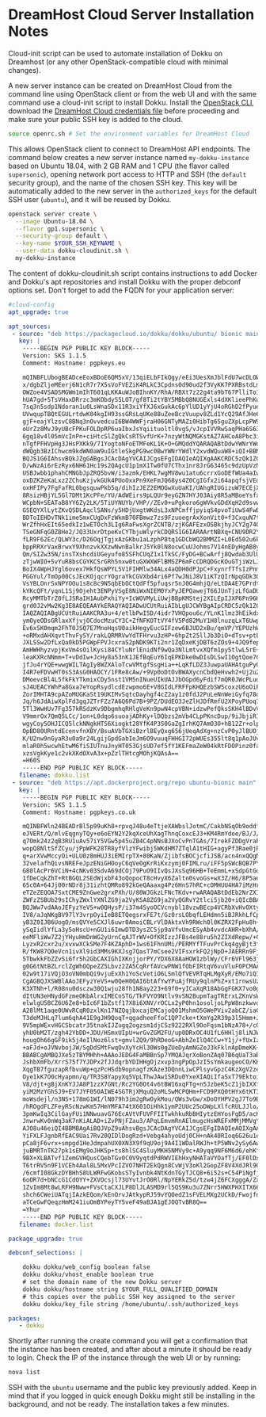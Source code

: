 # DreamHost Cloud Server Installation Notes

Cloud-init script can be used to automate installation of Dokku on
Dreamhost (or any other OpenStack-compatible cloud with minimal
changes).

A new server instance can be created on DreamHost Cloud from the command line
using OpenStack client or from the web UI and with the same command
use a cloud-init script to install Dokku. Install the [OpenStack
CLI](https://help.dreamhost.com/hc/en-us/articles/216185658-How-to-Install-the-OpenStack-command-line-clients),
download the [DreamHost Cloud credentials
file](https://iad2.dreamcompute.com/project/access_and_security/api_access/openrc/)
before proceeding and make sure your public SSH key is added to the
cloud.

```sh
source openrc.sh # Set the environment variables for DreamHost Cloud
```

This allows OpenStack client to connect to DreamHost API endpoints.
The command below creates a new server instance named `my-dokku-instance`
based on Ubuntu 18.04, with 2 GB RAM and 1 CPU (the flavor called
`supersonic`), opening network port access to HTTP and SSH (the
`default` security group), and the name of the chosen SSH key. This
key will be automatically added to the new server in the
`authorized_keys` for the default SSH user (`ubuntu`), and it will
be reused by Dokku.

```sh
openstack server create \
  --image Ubuntu-18.04 \
  --flavor gp1.supersonic \
  --security-group default \
  --key-name $YOUR_SSH_KEYNAME \
  --user-data dokku-cloudinit.sh \
  my-dokku-instance
```

The content of dokku-cloudinit.sh script contains instructions to add
Docker and Dokku's apt repositories and install Dokku with the proper
debconf options set. Don't forget to add the FQDN for your application
server:

```yaml
#cloud-config
apt_upgrade: true

apt_sources:
 - source: "deb https://packagecloud.io/dokku/dokku/ubuntu/ bionic main"
   key: |
    -----BEGIN PGP PUBLIC KEY BLOCK-----
    Version: SKS 1.1.5
    Comment: Hostname: pgpkeys.eu

    mQINBFLUbogBEADceEoxBDoE6QM5xV/13qiELbFIkQgy/eEi3UesXmJblFdU7wcDLOW3NuOI
    x/dgbZljeMEerj6N1cR7r7X5sVoFVEZiK4RLkC3Cpdns0d90ud2f3VyKK7PXRBstdLm3JlW9
    OWZoe4VSADSMGWm1mIhT601qLKKAuWJoBIhnKY/RhA/RBXt7z22g4ta9bT67PlliTo1a8y6D
    hUA7gd+5TsVHaxDRrzc3mKObdyS5LOT/gf8Ti2tYBY5MBbQ8NUGExls4dXKlieePhKutFbde
    7sq3n5sdp1Ndoran1u0LsWnaSDx11R3xiYfXJ6xGukAc6pYlUD1yYjU4oRGhD2fPyuewqhHN
    UVwqupTBQtEGULrtdwK04kgIH93ssGRsLqUKe88uZeeBczVuupv8ZLd1YcQ29AfJHe6nsevs
    gjF+eajYlzsvC8BNq3nOvvedcuI6BW4WWFjraH06GNTyMAZi0HibTg65guZXpLcpPW9hTzXM
    oUrZz8MvJ9yUBcFPKuFOLDpRP6uaIbxJsYqiituoltl0vgS/vJcpIVVRwSaqPHa6S63dmKm2
    6gq18v4l05mVcInPn+ciHtcSlZgQkCsRTSvfUrK+7nzyWtNQMGKstAZ7AHCoA8Pbc3i7wyOt
    nTgfPFHVpHg3JHsPXKk9/71YogtoNFoETMFeKL1K+O+GMQddYQARAQABtDdwYWNrYWdlY2xv
    dWQgb3BzIChwcm9kdWN0aW9uIGtleSkgPG9wc0BwYWNrYWdlY2xvdWQuaW8+iQI+BBMBAgAo
    BQJS1G6IAhsvBQkJZgGABgsJCAcDAgYVCAIJCgsEFgIDAQIeAQIXgAAKCRDC5zQk1ZCXq13K
    D/wNzAi6rEzRyx6NH61Hc19s2QAgcU1p1mX1Tw0fU7CThx1nr8JrG63465c9dzUpVzNTYvMs
    USBJwbb1phahCMNGbJpZRQ5bvW/i3azmk/EHKL7wgMV8wu1atu6crrxGoDEfWUa4aIwbxZGk
    oxDZKZeKaLxz2ZChuKzjvkGUk4PUoOxxPn9XeFmJQ68ys4Z0CgIGfx2i64apqfsjVEdWEEBL
    oxHFIPy7FgFafRL0bgsquwPkb5q/dihIzJEZ2EMOGwXuUaKI/UAhgRIUGizuW7ECEjX4FG92
    8RsizHBjYL5Gl7DMt1KcPFe/YU/AdWEirs9pLQUr9eyGZN7HYJ03Aiy8R5aMBoeYsfxjifkb
    WCpbN+SEATaB8YY6Zy2LK/5TiUYNUYb/VHP//ZEv0+uPgkoro6gWVkvGDdXqH2d9svwfrQKf
    GSEQYXlLytZKvQSDLAqclSANs/y5HDjUxgtWKdsL3xNPCmffjpyiqS4pvoTiUwS4FwBsIR2s
    BDToIEHDvTNk1imeSmxCUgDxFzWkmB70FBmwz7zs9FzuoegrAxXonVit0+f3CxquN7tS0mHa
    WrZfhHxEIt65edkIz1wETOch3LIg6RaFwsXgrZCNTB/zjKGAFEzxOSBkjhyJCY2g74QNObKg
    TSeGNFqG0ZBHe2/JQ33UxrDtpeKvCYTbjuWlyrkCDQRS1G6IARAArtNBXq+CNU9DR2YCi759
    fLR9F62Ec/QLWY3c/D26OqjTgjxAzGKbu1aLzphP8tq1GDCbWQ2BMMZI+L0Ed502u6kC0fzv
    bppRRXrVaxBrwxY9XhnzvkXXzwNwnBalkrJ5Yk0lN8ocwCuUJohms7V14nEDyHgAB8yqCEWz
    Qm/SIZw35N/insTXshcdiUGeyufo85SFhCUqZ1x1TkSC/FyDG+BCwArfj8Qwdab3UlUEkF6c
    zTjwWIO+5vYuR8bsCGYKCSrGRh5nxw0tuGXWXWFlBMSZP6mFcCDRQDGcKOuGTjiWzLJcgsEc
    BoIX4WpHJYgl6ovex7HkfQsWPYL5V1FIHMlw34ALx4aQDH0dPJpC+FxynrfTfsIzPnmm2huX
    PGGYul/TmOp00CsJEcKOjqcrYOgraYkCGVXbd4ri6Pf7wJNiJ8V1iKTzQIrNpqGDk306Fww1
    VsYBLOnrSxNPYOOu1s8c8c9N5qbEbOCtQdFf5pfuqsr5nJ0G4mhjQ/eLtDA4E7GPrdtUoceO
    kYKcQFt/yqnL1Sj9Ojeht3ENPyVSgE8NiWxNIEM0YxPyJEPQawejT66JUnTjzLfGaDUxHfse
    RcyMMTbTrZ0fLJSRaIH1AubPxhiYy+IcWOVMyLiUwjBBpKMStej2XILEpIJXP6Pn96KjMcB1
    grd0J2vMw2Kg3E8AEQEAAYkERAQYAQIADwUCUtRuiAIbLgUJCWYBgAIpCRDC5zQk1ZCXq8Fd
    IAQZAQIABgUCUtRuiAAKCRA3u+4/etlbPwI5D/4idr7VHQpou6c/YLnK1lmz3hEikdxUxjC4
    ymOyeODsGRlaxXfjvjOCdocMzuCY3C+ZfNFKOTtVY4fV5Pd82MuY1H8lnuzqLxT6UwpIwo+y
    Ev6xSK0mqm2FhT0JSQ7E7MnoHqsU0aikHegyEucGIFzew6BJUD2xBu/qmVP/YEPUzhW4g8uD
    +oRMxdAHXqvtThvFySY/rakLQRMRVwYdTFHrvu3zHP+6hpZt25llJb3DiO+dTsv+ptLmlUr5
    JXLSSw2DfLxQa0kD5PGWpFPVJcxraS2pNDK9KTi2nr1ZqDxeKjDBT6zZOs9+4JQ9fepn1S26
    AmHWHhyzvpjKxVm4sOilKysi84CYluNrlEnidNf9wQa3NlLmtvxXQfm1py5tlwL5rE+ek1fw
    leaKXRcNNmm+T+vDdIw+JcHy8a53nK1JEfBqEuY6IqEPKDke0wDIsDLSwI1OgtQoe7Cm1PBu
    jfJu4rYQE+wwgWILTAgIy8WZXAloTcwVMtgfSsgHia++LqKfLDZ3JuwpaUAHAtguPy0QddvF
    I4R7eFDVwHT0sS3AsG0HAOCY/1FRe8cAw/+9Vp0oDtOvBWAXycnCbdQeHvwh2+Uj2u2f7K3C
    DMoevcBl4L5fkFkYTkmixCDy5nst1VM5nINueUIkUAJJbOGpd6yFdif7mQR0JWcPLudb+fwu
    sJ4UEACYWhPa8Gxa7eYopRsydlcdEzwpmo6E+V8GIdLFRFFpKHQEzbSW5coxzU6oOiPbTurC
    ZorIMHTA9cpAZoMUGKaSt19UKIMvSqtcDayhgf4cZ2ay1z0fdJ2PuLeNnWeiGyfq78q6wqSa
    Jq/h6JdAiwXplFd3gqJZTrFZz7A6Q6Pd7B+9PZ/DUdEO3JeZlHJDfRmfU2XPoyPUoq79+whP
    5Tl3WwHUv7Fg357kRSdzKv9DbgmhqRHlgVeKn9pwN4cpVBN+idzwPefQksSKH4lBDvVr/9j+
    V9mmrOx7QmQ5LCc/1on+L0dqo6suoajADhKy+lDQbzs2mVb4CLpPKncDup/9iJbjiR17DDFM
    wgyCoy5OHJICQ5lckNNgkHTS6Xiogkt28YfK4P3S0GaZgIrhKQ7AmO3O+hB12Zr+olpeyhGB
    OpBD80URntdEcenvfnXBY/BsuAVbTGXiBzrlBEyQxg656jUeqAdXg+nzCvP0yJlBUOjEcwyh
    K/U2nw9nGyaR3u0a9r24LgijGpdGabIeJm6O9vuuqFHHGI72pWUEs355lt8q1pAoJUv8NehQ
    mlaR0h5wcwhEtwM6fiSIUTnuJnyHT053GjsUD7ef5fY1KEFmaZeW04kRtFDOPinz0faE8hvs
    xzsVgkKye1c2vkXKdOXvA3x+pZzlTHtcgMOhjKQAsA==
    =H60S
    -----END PGP PUBLIC KEY BLOCK-----
   filename: dokku.list
 - source: "deb https://apt.dockerproject.org/repo ubuntu-bionic main"
   key: |
    -----BEGIN PGP PUBLIC KEY BLOCK-----
    Version: SKS 1.1.5
    Comment: Hostname: pgpkeys.co.uk

    mQINBFWln24BEADrBl5p99uKh8+rpvqJ48u4eTtjeXAWbslJotmC/CakbNSqOb9oddfzRvGV
    eJVERt/Q/mlvEqgnyTQy+e6oEYN2Y2kqXceUhXagThnqCoxcEJ3+KM4RmYdoe/BJ/J/6rHOj
    q7Omk24z2qB3RU1uAv57iY5VGw5p45uZB4C4pNNsBJXoCvPnTGAs/7IrekFZDDgVraPx/hdi
    wopQ8NltSfZCyu/jPpWFK28TR8yfVlzYFwibj5WKdHM7ZTqlA1tHIG+agyPf3Rae0jPMsHR6
    q+arXVwMccyOi+ULU0z8mHUJ3iEMIrpTX+80KaN/ZjibfsBOCjcfiJSB/acn4nxQQgNZigna
    32velafhQivsNREFeJpzENiGHOoyC6qVeOgKrRiKxzymj0FIMLru/iFF5pSWcBQB7PYlt8J0
    G80lAcPr6VCiN+4cNKv03SdvA69dCOj79PuO9IIvQsJXsSq96HB+TeEmmL+xSdpGtGdCJHHM
    1fDeCqkZhT+RtBGQL2SEdWjxbF43oQopocT8cHvyX6Zaltn0svoGs+wX3Z/H6/8P5anog43U
    65c0A+64Jj00rNDr8j31izhtQMRo892kGeQAaaxg4Pz6HnS7hRC+cOMHUU4HA7iMzHrouAdY
    eTZeZEQOA7SxtCME9ZnGwe2grxPXh/U/80WJGkzLFNcTKdv+rwARAQABtDdEb2NrZXIgUmVs
    ZWFzZSBUb29sIChyZWxlYXNlZG9ja2VyKSA8ZG9ja2VyQGRvY2tlci5jb20+iQIcBBABCgAG
    BQJWw7vdAAoJEFyzYeVS+w0QHysP/i37m4SyoOCVcnybl18vzwBEcp4VCRbXvHvOXty1gccV
    IV8/aJqNKgBV97lY3vrpOyiIeB8ETQegsrxFE7t/Gz0rsLObqfLEHdmn5iBJRkhLfCpzjeOn
    yB3Z0IJB6UogO/msQVYe5CXJl6uwr0AmoiCBLrVlDAktxVh9RWch0l0KZRX2FpHu8h+uM0/z
    ySqIidlYfLa3y5oHscU+nGU1i6ImwDTD3ysZC5jp9aVfvUmcESyAb4vvdcAHR+bXhA/RW8QH
    eeMFliWw7Z2jYHyuHmDnWG2yUrnCqAJTrWV+OfKRIzzJFBs4e88ru5h2ZIXdRepw/+COYj34
    LyzxR2cxr2u/xvxwXCkSMe7F4KZAphD+1ws61FhnUMi/PERMYfTFuvPrCkq4gyBjt3fFpZ2N
    R/fKW87QOeVcn1ivXl9id3MMs9KXJsg7QasT7mCsee2VIFsxrkFQ2jNpD+JAERRn9Fj4ArHL
    5TbwkkFbZZvSi6fr5h2GbCAXIGhIXKnjjorPY/YDX6X8AaHOW1zblWy/CFr6VFl963jrjJga
    g0G6tNtBZLrclZgWhOQpeZZ5Lbvz2ZA5CqRrfAVcwPNW1fObFIRtqV6vuVluFOPCMAAnOnqR
    02w9t17iVQjO3oVN0mbQi9vjuExXh1YoScVetiO6LSmlQfVEVRTqHLMgXyR/EMo7iQIcBBAB
    CgAGBQJXSWBlAAoJEFyzYeVS+w0QeH0QAI6btAfYwYPuAjfRUy9qlnPhZ+xt1rnwsUzsbmo8
    K3XTNh+l/R08nu0dsczw30Q1wju28fh1N8ay223+69f0+yICaXqR18AbGgFGKX7vo0gfEVax
    dItUN3eHNydGFzmeOKbAlrxIMECnSTG/TkFVYO9Ntlv9vSN2BupmTagTRErxLZKnVsWRzp+X
    elwlgU5BCZ6U6Ze8+bIc6F1bZstf17X8i6XNV/rOCLx2yP0hn1osoljoLPpW8nzkwvqYsYbC
    A28lMt1aqe0UWvRCqR0zxlKn17NZQqjbxcajEMCajoQ01MshmO5GWePViv2abCZ/iaC5zKqV
    T3deMJHLq7lum6qhA41E9gJH9QoqT+qgadheeFfoC1QP7cke+tXmYg2R39p3l5Hmm+JQbP4f
    9V5mpWExvHGCSbcatr35tnakIJZugq2ogzsm1djCSz9222RXl9OoFqsm1bNzA78+/cOt5N2c
    yhU0bM2T/zgh42YbDD+JDU/HSmxUIpU+wrGvZGM2FU/up0DRxOC4U1fL6HHlj8liNJWfEg3v
    hougOh66gGF9ik5j4eIlNoz6lst+gmvlZQ9/9hRDeoG+AbhZeIlQ4CCw+Y1j/+fUxIzKHPVK
    +aFJd+oJVNvbojJW/SgDdSMtFwqOvXyYcHl30Ws0gZUeDyAmNGZeJ3kFklnApDmeKK+OiQIi
    BBABCgAMBQJXe5zTBYMHhh+AAAoJEDG4FaMBBnSp7YMQAJqrXoBonZAq07B6qUaT3aBCgnY4
    JshbXmFb/XrrS75f7YJDPx2fJJdqrbYDIHHgOjzxvp3ngPpOpJzI5sYmkaugeoCO/KHu/+39
    XqgTB7fguzapRfbvuWp+qzPcHSdb9opnagfzKAze3DQnnLiwCPlsyvGpzC4KzXgV2ze/4raa
    Oye1kK7O0cHyapmn/q/TR3S8YapyXq5VpLThwJAw1SRDu0YxeXIAQiIfaSxT79EktoioW2CS
    V8/djt+gBjXnKYJJA8P1zzX7GNt/Rc2YG0Ot4v6tBW16xqFTg+n5JzbeK5cZ1jbIXXfCcaZJ
    yiM2MzYGhSJ9+EV7JYF05OAIWE4SGTRjXMquQ2oMLSwMCPQHm+FCD9PXQ0tHYx6tKT34wksd
    moWsdejl/n3NS+178mG1WI/lN079h3im2gRwOykMou/QWs3vGw/xDoOYHPV2gJ7To9BLVnVK
    /hROgdFLZFeyRScNzwKm57HmYMFA74tX601OiHhk1ymP2UUc25oDWpLXlfcRULJJlo/KfZZF
    3pmKwIq3CilGayFUi1NNwuavG76EcAVtVFUVFFIITwkhkuRbBHIytzEHYosFgD5/acK0Pauq
    JnwrwKv0nWq3aK7nKiALAD+iZvPNjFZau3/APqLEmvmRnAElmugcHsWREFxMMjMMVgYFiYKU
    AJO8u46eiQI4BBMBAgAiBQJVpZ9uAhsvBgsJCAcDAgYVCAIJCgsEFgIDAQIeAQIXgAAKCRD3
    YiFXLFJgnbRfEAC9Uai7Rv20QIDlDogRzd+Vebg4ahyoUdj0CH+nAk40RIoq6G26u1e+sdgj
    pCa8jF6vrx+smpgd1HeJdmpahUX0XN3X9f9qU9oj9A4I1WDalRWJh+tP5WNv2ySy6AwcP9Qn
    juBMRTnTK27pk1sEMg9oJHK5p+ts8hlSC4SluyMKH5NMVy9c+A9yqq9NF6M6d6/ehKfBFFLG
    9BX+XLBATvf1ZemGVHQusCQebTGv0C0V9yqtdPdRWVIEhHxyNHATaVYOafTj/EF0lDxLl6zD
    T6trRV5n9F1VCEh4Aal8L5MxVPcIZVO7NHT2EkQgn8CvWjV3oKl2GopZF8V4XdJRl90U/WDv
    /6cmfI08GkzDYBHhS8ULWRFwGKobsSTyIvnbk4NtKdnTGyTJCQ8+6i52s+C54PiNgfj2ieNn
    6oOR7d+bNCcG1CdOYY+ZXVOcsjl73UYvtJrO0Rl/NpYERkZ5d/tzw4jZ6FCXgggA/Zxcjk6Y
    1ZvIm8Mt8wLRFH9Nww+FVsCtaCXJLP8DlJLASMD9rl5QS9Ku3u7ZNrr5HWXPHXITX660jgly
    shch6CWeiUATqjIAzkEQom/kEnOrvJAtkypRJ59vYQOedZ1sFVELMXg2UCkD/FwojfnVtjzY
    aTCeGwFQeqzHmM241iuOmBYPeyTY5veF49aBJA1gEJOQTvBR8Q==
    =Yhur
    -----END PGP PUBLIC KEY BLOCK-----
   filename: docker.list

package_upgrade: true

debconf_selections: |

    dokku dokku/web_config boolean false
    dokku dokku/vhost_enable boolean true
    # set the domain name of the new Dokku server
    dokku dokku/hostname string $YOUR_FULL_QUALIFIED_DOMAIN
    # this copies over the public SSH key assigned to the server
    dokku dokku/key_file string /home/ubuntu/.ssh/authorized_keys

packages:
   - dokku
```

Shortly after running the create command you will get a confirmation that the
instance has been created, and after about a minute it should be ready to login. Check the IP of the instance through the web UI or by running:

```sh
nova list
```

SSH with the `ubuntu` username and the public key previously added.
Keep in mind that if you logged in quick enough Dokku might still be installing in the background, and not be ready. The installation takes a few minutes.
